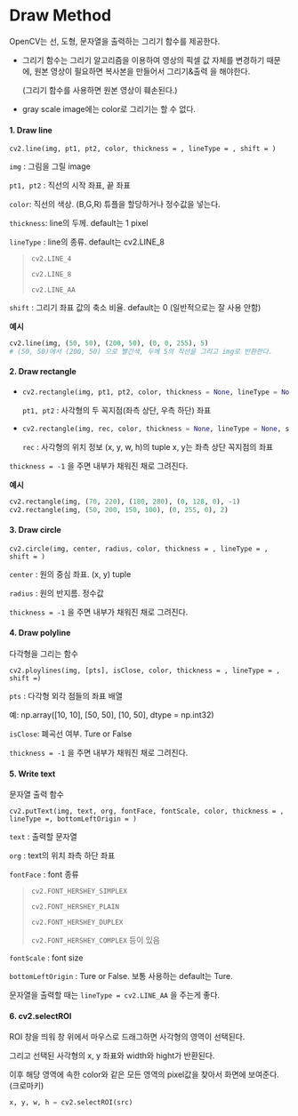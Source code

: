 # Draw Method

OpenCV는 선, 도형, 문자열을 출력하는 그리기 함수를 제공한다.

- 그리기 함수는 그리기 알고리즘을 이용하여 영상의 픽셀 값 자체를 변경하기 때문에, 원본 영상이 필요하면 복사본을 만들어서 그리기&출력 을 해야한다.

  (그리기 함수를 사용하면 원본 영상이 훼손된다.)

- gray scale image에는 color로 그리기는 할 수 없다.



#### 1. Draw line 

`cv2.line(img, pt1, pt2, color, thickness = , lineType = , shift = )`

`img` : 그림을 그릴 image

`pt1, pt2` : 직선의 시작 좌표, 끝 좌표

`color`: 직선의 색상.  (B,G,R) 튜플을 할당하거나 정수값을 넣는다.

`thickness`: line의 두께.  default는 1 pixel

`lineType` : line의 종류.  default는 cv2.LINE_8

> `cv2.LINE_4`
>
> `cv2.LINE_8`
>
> `cv2.LINE_AA`

`shift` : 그리기 좌표 값의 축소 비율. default는 0 (일반적으로는 잘 사용 안함)



**예시**

```python
cv2.line(img, (50, 50), (200, 50), (0, 0, 255), 5)
# (50, 50)에서 (200, 50) 으로 빨간색, 두께 5의 직선을 그리고 img로 반환한다.
```



#### 2. Draw rectangle 

- ```python
  cv2.rectangle(img, pt1, pt2, color, thickness = None, lineType = None, shift =None )
  ```

  `pt1, pt2` : 사각형의 두 꼭지점(좌측 상단, 우측 하단) 좌표

- ```python
  cv2.rectangle(img, rec, color, thickness = None, lineType = None, shift = None)
  ```
  
  `rec` : 사각형의 위치 정보 (x, y, w, h)의 tuple  x, y는 좌측 상단 꼭지점의 좌표

`thickness = -1` 을 주면 내부가 채워진 채로 그려진다.

**예시**

```python
cv2.rectangle(img, (70, 220), (180, 280), (0, 128, 0), -1)
cv2.rectangle(img, (50, 200, 150, 100), (0, 255, 0), 2)
```



#### 3. Draw circle

`cv2.circle(img, center, radius, color, thickness = , lineType = , shift = )`

`center` : 원의 중심 좌표. (x, y) tuple

`radius` : 원의 반지름. 정수값

`thickness = -1` 을 주면 내부가 채워진 채로 그려진다.



#### 4. Draw polyline

다각형을 그리는 함수

`cv2.ploylines(img, [pts], isClose, color, thickness = , lineType = , shift =)`

`pts` : 다각형 외각 점들의 좌표 배열 

예: np.array([10, 10], [50, 50], [10, 50], dtype = np.int32)

`isClose`: 폐곡선 여부. Ture or False

`thickness = -1` 을 주면 내부가 채워진 채로 그려진다.



#### 5. Write text

문자열 출력 함수

`cv2.putText(img, text, org, fontFace, fontScale, color, thickness = , lineType =, bottomLeftOrigin = )`

`text` : 출력할 문자열

`org` : text의 위치 좌측 하단 좌표

`fontFace` : font 종류  

>  `cv2.FONT_HERSHEY_SIMPLEX`
>
> `cv2.FONT_HERSHEY_PLAIN`
>
> `cv2.FONT_HERSHEY_DUPLEX`
>
> `cv2.FONT_HERSHEY_COMPLEX` 등이 있음 

`fontScale` : font size

`bottomLeftOrigin` : Ture or False. 보통 사용하는 default는 Ture.

문자열을 출력할 때는 `lineType = cv2.LINE_AA` 을 주는게 좋다.



#### 6. cv2.selectROI

ROI 창을 띄워 창 위에서 마우스로 드래그하면 사각형의 영역이 선택된다. 

그리고 선택된 사각형의 x, y 좌표와 width와 hight가 반환된다.

이후 해당 영역에 속한 color와 같은 모든 영역의 pixel값을 찾아서 화면에 보여준다. (크로마키)

```python
x, y, w, h = cv2.selectROI(src)
```


